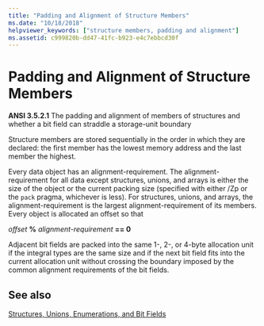 ```yaml
---
title: "Padding and Alignment of Structure Members"
ms.date: "10/18/2018"
helpviewer_keywords: ["structure members, padding and alignment"]
ms.assetid: c999820b-dd47-41fc-b923-e4c7ebbcd30f
---
```

# Padding and Alignment of Structure Members

**ANSI 3.5.2.1** The padding and alignment of members of structures and whether a bit field can straddle a storage-unit boundary

Structure members are stored sequentially in the order in which they are declared: the first member has the lowest memory address and the last member the highest.

Every data object has an alignment-requirement. The alignment-requirement for all data except structures, unions, and arrays is either the size of the object or the current packing size (specified with either /Zp or the `pack` pragma, whichever is less). For structures, unions, and arrays, the alignment-requirement is the largest alignment-requirement of its members. Every object is allocated an offset so that

*offset* **%** *alignment-requirement* **== 0**

Adjacent bit fields are packed into the same 1-, 2-, or 4-byte allocation unit if the integral types are the same size and if the next bit field fits into the current allocation unit without crossing the boundary imposed by the common alignment requirements of the bit fields.

## See also

[Structures, Unions, Enumerations, and Bit Fields](../c-language/structures-unions-enumerations-and-bit-fields.md)
